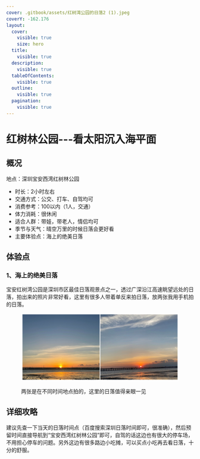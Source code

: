 ```yaml
---
cover: .gitbook/assets/红树湾公园的日落2 (1).jpeg
coverY: -162.176
layout:
  cover:
    visible: true
    size: hero
  title:
    visible: true
  description:
    visible: true
  tableOfContents:
    visible: true
  outline:
    visible: true
  pagination:
    visible: true
---
```


# 红树林公园---看太阳沉入海平面

## 概况

地点：深圳宝安西湾红树林公园

* 时长：2小时左右
* 交通方式：公交、打车、自驾均可
* 消费参考：100以内（1人，交通）
* 体力消耗：很休闲
* 适合人群：带娃，带老人，情侣均可
* 季节与天气：晴空万里的时候日落会更好看
* 主要体验点：海上的绝美日落

## 体验点

### 1、海上的绝美日落

宝安红树湾公园是深圳市区最佳日落观景点之一，透过广深沿江高速眺望远处的日落，拍出来的照片非常好看，这里有很多人带着单反来拍日落，放两张我用手机拍的日落。

<figure><img src=".gitbook/assets/红树林1.jpg" alt=""><figcaption><p>两张是在不同时间地点拍的，这里的日落值得亲眼一见</p></figcaption></figure>

## 详细攻略

建议先查一下当天的日落时间点（百度搜索深圳日落时间即可，很准确），然后预留时间直接导航到“宝安西湾红树林公园”即可，自驾的话这边也有很大的停车场，不用担心停车的问题。另外这边有很多路边小吃摊，可以买点小吃再去看日落，十分的舒服。
